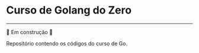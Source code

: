 # Curso de Golang do Zero

---

:construction: Em construção :construction:

Repositório contendo os códigos do curso de Go.
